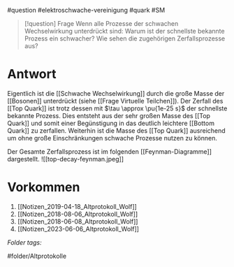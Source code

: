 
#question #elektroschwache-vereinigung  #quark  #SM 

> [!question] Frage
> Wenn alle Prozesse der schwachen Wechselwirkung unterdrückt sind: Warum ist der schnellste bekannte Prozess ein schwacher?
> Wie sehen die zugehörigen Zerfallsprozesse aus?

# Antwort
Eigentlich ist die [[Schwache Wechselwirkung]] durch die große Masse der [[Bosonen]] unterdrückt (siehe [[Frage Virtuelle Teilchen]]).
Der Zerfall des [[Top Quark]] ist trotz dessen mit $\tau \approx \pu{1e-25 s}$ der schnellste bekannte Prozess. Dies entsteht aus der sehr großen Masse des [[Top Quark]] und somit einer Begünstigung in das deutlich leichtere [[Bottom Quark]] zu zerfallen. Weiterhin ist die Masse des [[Top Quark]] ausreichend um ohne große Einschränkungen schwache Prozesse nutzen zu können.

Der Gesamte Zerfallsprozess ist im folgenden [[Feynman-Diagramme]] dargestellt.
![[top-decay-feynman.jpeg]]

# Vorkommen
1. [[Notizen_2019-04-18_Altprotokoll_Wolf]]
2. [[Notizen_2018-08-06_Altprotokoll_Wolf]]
3. [[Notizen_2018-06-08_Altprotokoll_Wolf]]
4. [[Notizen_2023-06-06_Altprotokoll_Wolf]]


 *Folder tags:*

#folder/Altprotokolle 